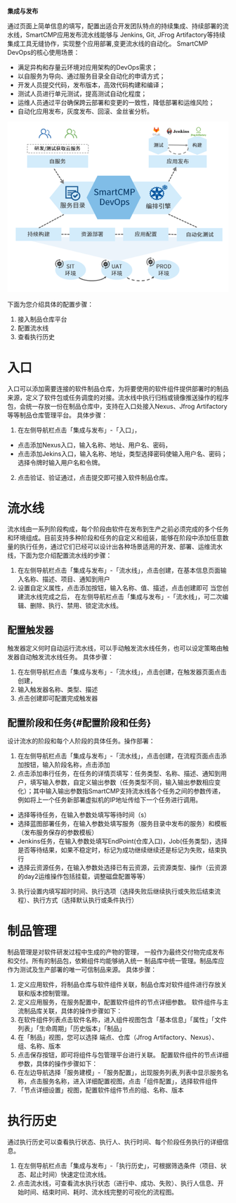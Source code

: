 **集成与发布**

通过页面上简单信息的填写，配置出适合开发团队特点的持续集成、持续部署的流水线，SmartCMP应用发布流水线能够与 Jenkins, Git, JFrog Artifactory等持续集成工具无缝协作，实现整个应用部署,变更流水线的自动化。
SmartCMP DevOps的核心使用场景：
+	满足异构和存量云环境对应用架构的DevOps需求；
+	以自服务为导向、通过服务目录全自动化的申请方式；
+	开发人员提交代码，发布版本，高效代码构建和编译；
+	测试人员进行单元测试，提高测试自动化程度；
+	运维人员通过平台确保跨云部署和变更的一致性，降低部署和运维风险；
+	自动化应用发布，灰度发布、回滚、金丝雀分析。


![架构图](../../picture/foundationConcepts/架构图V1.png)

下面为您介绍具体的配置步骤：
1. 接入制品仓库平台
2. 配置流水线
3. 查看执行历史


# 入口
入口可以添加需要连接的软件制品仓库，为将要使用的软件组件提供部署时的制品来源，定义了软件包或任务调度的对接。流水线中执行归档或镜像推送操作的程序包，会统一存放一份在制品仓库中，支持在入口处接入Nexus、Jfrog Artifactory等等制品仓库管理平台。
具体步骤：
1. 在左侧导航栏点击「集成与发布」-「入口」，
+ 点击添加Nexus入口，输入名称、地址、用户名、密码，
+ 点击添加Jekins入口，输入名称、地址，类型选择密码使输入用户名、密码；选择令牌时输入用户名和令牌。

2. 点击验证、验证通过，点击提交即可接入软件制品仓库。

# 流水线

流水线由一系列阶段构成，每个阶段由软件在发布到生产之前必须完成的多个任务和环境组成。目前支持多种阶段和任务的自定义和组装，能够在阶段中添加任意数量的执行任务，通过它们已经可以设计出各种场景适用的开发、部署、运维流水线，下面为您介绍配置流水线的步骤：
1.  在左侧导航栏点击「集成与发布」-「流水线」，点击创建，在基本信息页面输入名称、描述、项目、通知到用户
2. 设置自定义属性，点击添加按钮，输入名称、值、描述，点击创建即可
当您创建流水线完成之后， 在左侧导航栏点击「集成与发布」-「流水线」，可二次编辑、删除、执行、禁用、锁定流水线。

## 配置触发器

触发器定义何时自动运行流水线，可以手动触发流水线任务，也可以设定策略由触发器自动触发流水线任务。
具体步骤：
1.  在左侧导航栏点击「集成与发布」-「流水线」，点击创建，在触发器页面点击创建，
2. 输入触发器名称、类型、描述
3. 点击创建即可配置完成触发器

## 配置阶段和任务{#配置阶段和任务} 

设计流水的阶段和每个人阶段的具体任务。操作部署：
1. 在左侧导航栏点击「集成与发布」-「流水线」，点击创建，在流程页面点击添加按钮，输入阶段名称，点击添加
2. 点击添加串行任务，在任务的详情页填写：任务类型、名称、描述、通知到用户，填写输入参数，自定义输出参数（任务类型不同，输入输出参数相应变化）；其中输入输出参数指SmartCMP支持流水线各个任务之间的参数传递，例如将上一个任务新部署虚拟机的IP地址传给下一个任务进行调用。
+ 选择等待任务，在输入参数处填写等待时间（s）
+ 选择蓝图部署任务，在输入参数处填写服务（服务目录中发布的服务）和模板（发布服务保存的参数模板）
+ Jenkins任务，在输入参数处填写EndPoint(仓库入口)，Job(任务类型)，选择是否等待结果，如果不稳定时，标记为成功继续继续还是标记为失败，结束执行
+ 选择云资源任务，在输入参数处选择已有云资源，云资源类型、操作（云资源的day2运维操作包括挂载，调整磁盘配置等等）

3. 执行设置内填写超时时间、执行选项（选择失败后继续执行或失败后结束流程）、执行方式（选择默认执行或条件执行）



# 制品管理
制品管理是对软件研发过程中生成的产物的管理， 一般作为最终交付物完成发布和交付。所有的制品包，依赖组件均能够纳入统一 制品库中统一管理。制品库应作为测试及生产部署的唯一可信制品来源。
具体步骤：
1. 定义应用软件，将制品仓库与软件组件关联，制品仓库对软件组件进行存放关联和版本控制管理。
2. 定义应用服务，在服务配置中，配置软件组件的节点详细参数。
软件组件与主流制品库关联，具体的操作步骤如下：
1.  在软件组件列表点击软件名称，进入组件视图包含「基本信息」「属性」「文件列表」「生命周期」「历史版本」「制品」
2. 在「制品」视图，您可以选择 端点、仓库（Jfrog Artifactory、Nexus）、组、名称、版本
3. 点击保存按钮，即可将组件与包管理平台进行关联。
配置软件组件的节点详细参数，具体的操作步骤如下：
1. 在左边导航选择「服务建模」-「服务配置」，出现服务列表,列表中显示服务名称，点击服务名称，进入详细配置视图，点击「组件配置」，选择软件组件
2. 「节点详细设置」视图，配置软件组件节点的组、名称、版本


# 执行历史
通过执行历史可以查看执行状态、执行人、执行时间、每个阶段任务执行的详细信息。
1. 在左侧导航栏点击「集成与发布」-「执行历史」，可根据筛选条件（项目、状态、起止时间）快速定位流水线。
2. 点击流水线，可查看流水执行状态（进行中、成功、失败）、执行人信息、开始时间、结束时间、耗时、流水线完整的可视化的流程图。

